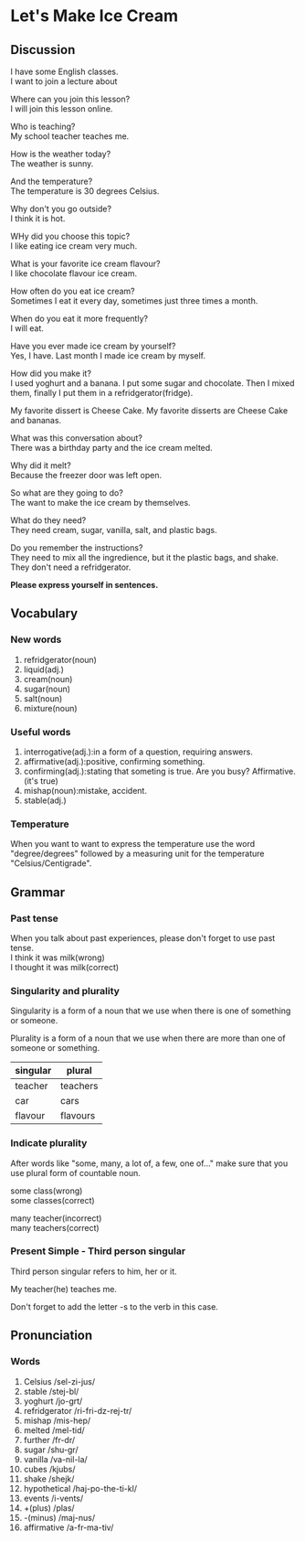 # Let's Make Ice Cream
## Discussion
I have some English classes.  
I want to join a lecture about 

Where can you join this lesson?  
I will join this lesson online.  

Who is teaching?  
My school teacher teaches me.  

How is the weather today?  
The weather is sunny.  

And the temperature?  
The temperature is 30 degrees Celsius.

Why don't you go outside?  
I think it is hot.  

WHy did you choose this topic?  
I like eating ice cream very much.  

What is your favorite ice cream flavour?  
I like chocolate flavour ice cream.    

How often do you eat ice cream?  
Sometimes I eat it every day, sometimes just three times a month.  

When do you eat it more frequently?  
I will eat.   

Have you ever made ice cream by yourself?  
Yes, I have. Last month I made ice cream by myself.  

How did you make it?  
I used yoghurt and a banana. I put some sugar and chocolate. Then I mixed them, finally I put them in a refridgerator(fridge).

My favorite dissert is Cheese Cake.
My favorite disserts are Cheese Cake and bananas.  

What was this conversation about?  
There was a birthday party and the ice cream melted.  

Why did it melt?  
Because the freezer door was left open.  

So what are they going to do?  
The want to make the ice cream by themselves.  

What do they need?  
They need cream, sugar, vanilla, salt, and plastic bags.  

Do you remember the instructions?  
They need to mix all the ingredience, but it the plastic bags, and shake. They don't need a refridgerator.  


**Please express yourself in sentences.**

## Vocabulary
### New words
1. refridgerator(noun)
1. liquid(adj.)
1. cream(noun)
1. sugar(noun)
1. salt(noun)
1. mixture(noun)

### Useful words
1. interrogative(adj.):in a form of a question, requiring answers.
1. affirmative(adj.):positive, confirming something.
1. confirming(adj.):stating that someting is true. Are you busy? Affirmative.(it's true)
1. mishap(noun):mistake, accident.
1. stable(adj.)

### Temperature
When you want to want to express the temperature use the word "degree/degrees" followed by a measuring unit for the temperature "Celsius/Centigrade".

## Grammar
### Past tense
When you talk about past experiences, please don't forget to use past tense.  
I think it was milk(wrong)  
I thought it was milk(correct)  

### Singularity and plurality
Singularity is a form of a noun that we use when there is one of something or someone.  

Plurality is a form of a noun that we use when there are more than one of someone or something.

| singular | plural
| --- | ---
| teacher | teachers
| car | cars
| flavour | flavours

### Indicate plurality
After words like "some, many, a lot of, a few, one of..." make sure that you use plural form of countable noun.  

some class(wrong)  
some classes(correct)  

many teacher(incorrect)  
many teachers(correct)  

### Present Simple - Third person singular
Third person singular refers to him, her or it.  

My teacher(he) teaches me.  

Don't forget to add the letter -s to the verb in this case.  

## Pronunciation
### Words
1. Celsius /sel-zi-jus/
1. stable /stej-bl/
1. yoghurt /jo-grt/
1. refridgerator /ri-fri-dz-rej-tr/
1. mishap /mis-hep/
1. melted /mel-tid/
1. further /fr-dr/
1. sugar /shu-gr/
1. vanilla /va-nil-la/
1. cubes /kjubs/
1. shake /shejk/
1. hypothetical /haj-po-the-ti-kl/
1. events /i-vents/
1. +(plus) /plas/
1. -(minus) /maj-nus/
1. affirmative /a-fr-ma-tiv/
